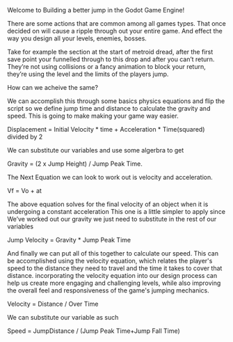 Welcome to Building a better jump in the Godot Game Engine!

There are some actions that are common among all games types. 
That once decided on will cause a ripple through out your entire game. 
And effect the way you design all your levels, enemies, bosses.

Take for example the section at the start of metroid dread, 
after the first save point your funnelled through to this drop and after you can’t return. 
They’re not using collisions or a fancy animation to block your return, they’re using the level 
and the limits of the players jump.

How can we acheive the same?

We can accomplish this through some basics physics equations and flip the script so we 
define jump time and distance to calculate the gravity and speed. 
This is going to make making your game way easier.

Displacement = Initial Velocity * time + Acceleration * Time(squared) divided by 2

We can substitute our variables and use some algerbra to get

Gravity = (2 x Jump Height) / Jump Peak Time.

The Next Equation we can look to work out is velocity and acceleration.

Vf = Vo + at

The above equation solves for the final velocity of an object when it is undergoing a constant acceleration
This one is a little simpler to apply since We’ve worked out our gravity we just need to substitute in the rest of our variables

Jump Velocity = Gravity * Jump Peak Time

And finally we can put all of this together to calculate our speed. 
This can be accomplished using the velocity equation, which relates the player's speed to the distance 
they need to travel and the time it takes to cover that distance. 
incorporating the velocity equation into our design process can help us create more engaging and challenging levels, 
while also improving the overall feel and responsiveness of the game's jumping mechanics.

Velocity = Distance / Over Time

We can substitute our variable as such

Speed = JumpDistance / (Jump Peak Time+Jump Fall Time)
